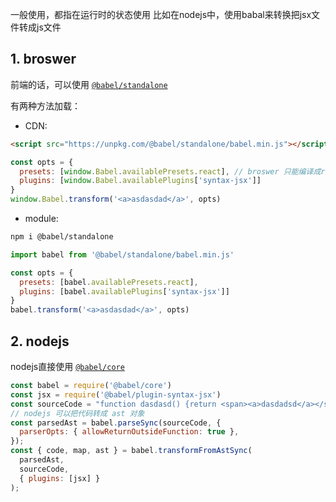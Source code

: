 一般使用，都指在运行时的状态使用
比如在nodejs中，使用babal来转换把jsx文件转成js文件

## 1. broswer
前端的话，可以使用 [`@babel/standalone`](https://babeljs.io/docs/en/babel-standalone)

有两种方法加载：

- CDN:
``` html
<script src="https://unpkg.com/@babel/standalone/babel.min.js"></script>
```
``` js
const opts = {
  presets: [window.Babel.availablePresets.react], // broswer 只能编译成react
  plugins: [window.Babel.availablePlugins['syntax-jsx']]
}
window.Babel.transform('<a>asdasdad</a>', opts)
```

- module:
``` bash
npm i @babel/standalone
```
``` js
import babel from '@babel/standalone/babel.min.js'

const opts = {
  presets: [babel.availablePresets.react],
  plugins: [babel.availablePlugins['syntax-jsx']]
}
babel.transform('<a>asdasdad</a>', opts)
```

## 2. nodejs

nodejs直接使用  [`@babel/core`](https://babeljs.io/docs/en/babel-core)

``` js
const babel = require('@babel/core')
const jsx = require('@babel/plugin-syntax-jsx')
const sourceCode = "function dasdasd() {return <span><a>dasdadsd</a></span>}";
// nodejs 可以把代码转成 ast 对象
const parsedAst = babel.parseSync(sourceCode, {
  parserOpts: { allowReturnOutsideFunction: true },
});
const { code, map, ast } = babel.transformFromAstSync(
  parsedAst,
  sourceCode,
  { plugins: [jsx] }
);

```